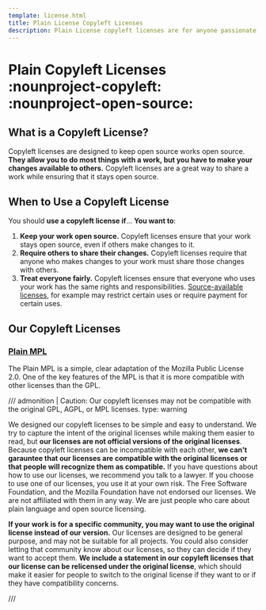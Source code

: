 ```yaml
---
template: license.html
title: Plain License Copyleft Licenses
description: Plain License copyleft licenses are for anyone passionate about keeping their work open source. We provide simple, clear licenses that allows you to do almost anything with a work.
---
```


# Plain Copyleft Licenses :nounproject-copyleft: :nounproject-open-source:

## What is a Copyleft License?

Copyleft licenses are designed to keep open source works open source. **They allow you to do most things with a work, but you have to make your changes available to others.** Copyleft licenses are a great way to share a work while ensuring that it stays open source.

## When to Use a Copyleft License

You should **use a copyleft license if**...
**You want to**:

1. **Keep your work open source.** Copyleft licenses ensure that your work stays open source, even if others make changes to it.
2. **Require others to share their changes.** Copyleft licenses require that anyone who makes changes to your work must share those changes with others.
3. **Treat everyone fairly.** Copyleft licenses ensure that everyone who uses your work has the same rights and responsibilities. [Source-available licenses][source-available], for example may restrict certain uses or require payment for certain uses.

## Our Copyleft Licenses

### [Plain MPL][mpl]

The Plain MPL is a simple, clear adaptation of the Mozilla Public License 2.0. One of the key features of the MPL is that it is more compatible with other licenses than the GPL.

/// admonition | Caution: Our copyleft licenses may not be compatible with the original GPL, AGPL, or MPL licenses.
    type: warning

We designed our copyleft licenses to be simple and easy to understand. We try to capture the intent of the original licenses while making them easier to read, but **our licenses are not official versions of the original licenses**. Because copyleft licenses can be incompatible with each other, **we can't garauntee that our licenses are compatible with the original licenses or that people will recognize them as compatible.** If you have questions about how to use our licenses, we recommend you talk to a lawyer. If you choose to use one of our licenses, you use it at your own risk. The Free Software Foundation, and the Mozilla Foundation have not endorsed our licenses. We are not affiliated with them in any way. We are just people who care about plain language and open source licensing.

**If your work is for a specific community, you may want to use the original license instead of our version.** Our licenses are designed to be general purpose, and may not be suitable for all projects. You could also consider letting that community know about our licenses, so they can decide if they want to accept them. **We include a statement in our copyleft licenses that our license can be relicensed under the original license**, which should make it easier for people to switch to the original license if they want to or if they have compatibility concerns.

///

[mpl]: mpl-2.0/index.md "Plain MPL License"
[source-available]: ../source-available/index.md "Plain License Source-Available Licenses"
